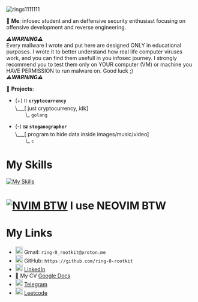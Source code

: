![rings1111111](https://github.com/ring-0-rootkit/ring-0-rootkit/assets/111735837/526dd6d2-ad11-43e0-a3db-19bb9bb5739c)

💬 **Me**: infosec student and an deffensive security enthusiast focusing on offensive development and reverse engineering.

***⚠️WARNING⚠️***<br/>
Every mallware I wrote and put here are designed ONLY in educational purposes. I wrote it to better understand how real life computer viruses work, and you can find them usefull in you infosec journey.
I strongly recommend you to test them only on YOUR computer (VM) or machine you HAVE PERMISSION to run malware on.
Good luck ;)<br/>
***⚠️WARNING⚠️***

🌱 **Projects**:

- (+) `⛓️` **`cryptocurrency`**<br>
\\___[ just cryptocurrency, idk]<br>
&nbsp;&nbsp;&nbsp;&nbsp;&nbsp;&nbsp;&nbsp;\\\_ `golang`

- (-) `🖼️` **`steganographer`**<br>
\\___[ program to hide data inside images/music/video]<br>
&nbsp;&nbsp;&nbsp;&nbsp;&nbsp;&nbsp;&nbsp;\\\_ `c`

# My Skills
[![My Skills](https://skillicons.dev/icons?i=bash,c,cpp,go,neovim,vim,linux)](https://skillicons.dev)

# [![NVIM BTW](https://skillicons.dev/icons?i=neovim)](https://skillicons.dev) I use NEOVIM BTW

# My Links

* <img src="https://skillicons.dev/icons?i=gmail" width="20" height="20"/> Gmail: `ring-0_rootkit@proton.me`
* <img src="https://github.com/ring-0-rootkit/ring-0-rootkit/blob/main/github.png" width="20" height="20"/> GitHub: `https://github.com/ring-0-rootkit`
* <img src="https://skillicons.dev/icons?i=linkedin" width="20" height="20"/> [LinkedIn](https://www.linkedin.com/in/dmitry-dubina-96476a26b)  
* 📝 My CV [Google Docs](https://docs.google.com/document/d/1aAGMqglEGZCVxPkagxD3X-CBwryW7sAkuv0WoM2V6gA/edit?usp=sharing)
* <img src="https://github.com/ring-0-rootkit/ring-0-rootkit/blob/main/tg.png" width="20" height="20"/> [Telegram](https://t.me/ring0_rootkit)
* <img src="https://github.com/ring-0-rootkit/ring-0-rootkit/blob/main/leetcode.png" width="20" height="20"/>  [Leetcode](https://leetcode.com/0rd1naryman/)


